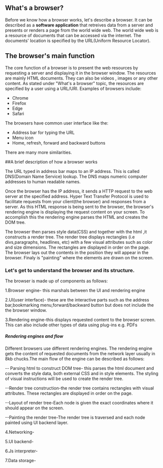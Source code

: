 ## What's a browser?

Before we know how a browser works, let's describe a browser. It can be described as a **software application** that retreives data from a server and presents or 
renders a page  from the world wide web. The world wide web is a resource of documents that can be accessed via the internet. The documents' location is specified
by the URL(Uniform Resource Locator).

## The browser's main function
The core function of a browser is to present the web resources by requesting a server and displaying it in the browser window. The resources are mainly HTML documents.
They can also be videos , images or any other content. As stated under "What's a browser" topic, the resources are specified by a user using a URL/URI.
Examples of browsers include:
* Chrome
* Firefox
* Edge
* Safari

The browsers have common user interface like the:
* Address bar for typing the URL
* Menu icon 
* Home, refresh, forward and backward buttons

There are many more similarities.

##A brief description of how a browser works

The URL typed in address bar maps to an IP address. This is called DNS(Domain Name Service) lookup. The DNS maps numeric computer addresses to human readable names.

Once the browser has the IP address, it sends a HTTP request to the web server at the specified address. Hyper Text Transfer Protocol is used to facilitate requests from your client(the browser) and responses from a server. As this HTML response is being sent to the browser, the browser's rendering engine is displaying the request content on your screen. To accomplish this the rendering engine parses the HTML and creates the DOM tree.

The browser then parses style data(CSS) and together with the html ,it constructs a render tree. The render tree displays rectangles (i.e divs,paragraphs, headlines, etc) with a few visual attributes such as color and size dimensions. The rectangles are displayed in order on the page. The browser lays out the contents in the position they will appear in the browser. Finaly is "painting" where the elements are drawn on the screen.

### Let's get to understand the browser and its structure.
The browser is made up of components as follows:

1.Browser engine- this marshals between the UI and rendering engine

2.UI(user interface)- these are the interactive parts such as the address bar,bookmarking menu,forward/backward button but does not include the the browser window.

3.Rendering engine-this displays requested content to the browser screen. This can also include other types of data using plug-ins e.g. PDFs

##### Rendering engines and flow

Different browsers use different rendering engines. The rendering engine gets the content of requested documents from the network layer usually in 8kb chucks.The main flow of the engine can be described as follows:

-- Parsing html to construct DOM tree- this parses the html document and converts the style data, both external CSS and in style elements. The styling of visual instructions will be used to create the render tree.

--Render tree construction-the render tree contains rectangles with visual attributes. These rectangles are displayed in order on the page.

--Layout of render tree-Each node is given the exact coordinates where it should appear on the screen.

--Painting the render tree-The render tree is traversed and each node painted using UI backend layer.

4.Networking-

5.UI backend-

6.Js interpreter-

7.Data storage-


